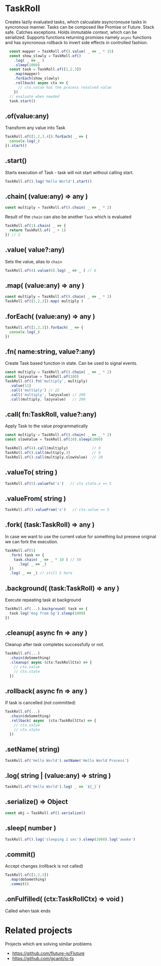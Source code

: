 # TaskRoll

Creates lazily evaluated tasks, which calcualate asyncronouse tasks in syncronous manner. Tasks can be composed like Promise or Future. Stack safe. Catches exceptions. Holds immutable context, which can be serialized. Supports functions returning promises namely `async` functions and has syncronous rollback to invert side effects in controlled fashion.

```javascript
  const mapper = TaskRoll.of().value( _ => _ * 15)
  const show_slowly = TaskRoll.of()
    .log( _ => _ )
    .sleep(1000)
  const task = TaskRoll.of([1,2,3])
    .map(mapper)
    .forEach(show_slowly)
    .rollback( async ctx => {
      // ctx.value has the process resolved value
    })
  // evaluate when needed
  task.start()
```

## .of(value:any)

Transform any value into Task

```javascript
TaskRoll.of([1,2,3,4]).forEach( _ => {
  console.log(_)
}).start()
```

## .start()

Starts execution of Task - task will not start without calling start. 

```javascript
TaskRoll.of().log('Hello World').start()
```

## .chain( (value:any) => any )

```javascript
const multiply = TaskRoll.of().chain( _ => _ * 2)
```

Result of the `chain` can also be another `Task` which is evaluated

```javascript
TaskRoll.of(1).chain( _ => {
  return TaskRoll.of( _ + 1)
}) // 2
```

## .value( value?:any)

Sets the value, alias to `chain`
```javascript
TaskRoll.of(4).value(6).log( _ => _ ) // 6
```

## .map( (value:any) => any )

```javascript
const multiply = TaskRoll.of().chain( _ => _ * 2)
TaskRoll.of([1,2,3]).map( multiply )
```

## .forEach( (value:any) => any )

```javascript
TaskRoll.of([1,2,3]).forEach( _ => {
  console.log(_)
})
```

## .fn( name:string, value?:any)

Create Task based function in state. Can be used to signal events.

```javascript
const multiply = TaskRoll.of().chain( _ => _ * 2)
const lazyvalue = TaskRoll.of(100)
TaskRoll.of().fn('multiply', multiply)
  .value(11)
  .call('multiply') // 22
  .call('multiply', lazyvalue) // 200
  .call(multiply, lazyvalue)   // 200
```

## .call( fn:TaskRoll, value?:any)

Apply Task to the value programmatically

```javascript
const multiply = TaskRoll.of().chain( _ => _ * 2)
const slowValue = TaskRoll.of(10).sleep(1000)

TaskRoll.of(4).call(multiply)           // 8
TaskRoll.of().call(multiply,3)          // 6
TaskRoll.of().call(multiply,slowValue)  // 20

```

## .valueTo( string )

```javascript
TaskRoll.of(5).valueTo('x')   // ctx.state.x == 5
```
## .valueFrom( string )

```javascript
TaskRoll.of().valueFrom('x')   // ctx.value == 5
```

## .fork( (task:TaskRoll) => any )

In case we want to use the current value for something but preseve original we can
fork the execution.

```javascript
TaskRoll.of(5)
  .fork( task => {
    task.chain( _ => _ * 10 ) // 50
      .log( _ => _)
  })
  .log( _ => _) // still 5 here
```

## .background( (task:TaskRoll) => any )

Execute repeating task at background

```javascript
TaskRoll.of(...).background( task => {
  task.log('msg from bg').sleep(1000)
})
```

## .cleanup( async fn => any )

Cleanup after task completes successfully or not.

```javascript
TaskRoll.of(...)
  .chain(doSomething)
  .cleanup( async (ctx:TaskRollCtx) => {
    // ctx.value
    // ctx.state
  })
```

## .rollback( async fn => any )

If task is cancelled (not committed)

```javascript
TaskRoll.of(...)
  .chain(doSomething)
  .rollback( async  (ctx:TaskRollCtx) => {
    // ctx.value
    // ctx.state
  })
```

## .setName( string)

```javascript
TaskRoll.of('Hello World').setName('Hello World Process')
```

## .log( string | (value:any) => string )

```javascript
TaskRoll.of('Hello World').log( _ => `${_}`)
```

## .serialize() => Object 

```javascript
const obj = TaskRoll.of().serialize()
```

## .sleep( number )

```javascript
TaskRoll.of().log('sleeping 1 sec').sleep(1000).log('awake')
```

## .commit()

Accept changes (rollback is not called)

```javascript
TaskRoll.of([1,2,3])
  .map(doSomething)
  .commit() 
```

## .onFulfilled( (ctx:TaskRollCtx) => void )

Called when task ends


# Related projects

Projects which are solving similar problems

- https://github.com/fluture-js/Fluture
- https://github.com/gcanti/io-ts
